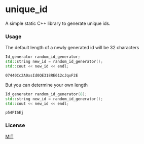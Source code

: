 # unique_id
A simple static C++ library to generate unique ids.

### Usage
The default length of a newly generated id will be 32 characters
```c++
Id_generator random_id_generator;
std::string new_id = random_id_generator();
std::cout << new_id << endl;
```
```
07440Cc2A0xsId0QE318RE612cJqxF2E
```
But you can determine your own length
```c++
Id_generator random_id_generator(8);
std::string new_id = random_id_generator();
std::cout << new_id << endl;
```
```
p54PI6Ej
```

### License
[MIT](https://choosealicense.com/licenses/mit/)
